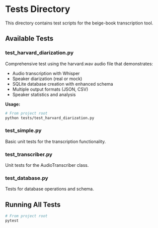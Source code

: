 # Tests Directory

This directory contains test scripts for the beige-book transcription tool.

## Available Tests

### test_harvard_diarization.py
Comprehensive test using the harvard.wav audio file that demonstrates:
- Audio transcription with Whisper
- Speaker diarization (real or mock)
- SQLite database creation with enhanced schema
- Multiple output formats (JSON, CSV)
- Speaker statistics and analysis

**Usage:**
```bash
# From project root
python tests/test_harvard_diarization.py
```

### test_simple.py
Basic unit tests for the transcription functionality.

### test_transcriber.py
Unit tests for the AudioTranscriber class.

### test_database.py
Tests for database operations and schema.

## Running All Tests

```bash
# From project root
pytest
```
